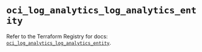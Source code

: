 # `oci_log_analytics_log_analytics_entity`

Refer to the Terraform Registry for docs: [`oci_log_analytics_log_analytics_entity`](https://registry.terraform.io/providers/hashicorp/oci/7.19.0/docs/resources/log_analytics_log_analytics_entity).

